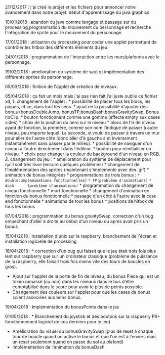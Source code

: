 21/12/2017 : j'ai créé le projet et les fichiers pour annoncer notre avancement dans notre projet. début d'apprentissage du java        graphics.


10/01/2018 : abandon du java comme langage et passage sur du processing,programmation du mouvement du personnage et recherche l'intégration de sprite pour le mouvement du personnage.


17/01/2018 : utilisation du processing pour coder une applet permettant de contrôler les hitbox des différents éléments du jeu.


24/01/2018 : programmation de l'interaction entre les murs/plafonds avec le personnage.


19/02/2018 : amelioration du système de saut et implémentation des différents sprites du personnage.


05/03/2018 : finition de l'applet de création de niveaux.


05/04/2018 : ça fait un mois mais j'ai pas rien fait j'ai juste oublié ce fichier xd,
            1. changement de l'applet : * possibilité de placer tous les blocs, les piques, et ce, dans tout les sens.
                                      * ajout de la possibilité d'ajouter des bonus (bonusDoubleJump, bonusTP,bonusDash,bonusGravitySwap, 
                                       Bonus noClip.
                                      * bouton fonctionnant comme une gomme (affecte empty aux cases vides)
                                      * choix de la position du hero sur le niveau
                                      * blocs de fin de niveau ayant de fonction, la première, comme son nom l'indique de passer à autre 
                                       niveau, peu importe lequel. La seconde, si voulu de passer à travers un mur pour aller de l'autre
                                       côté (donc aller d'à gauche à et inversement instantanément sans passer par le milieu).
                                      * possibilité de naviguer d'un niveau à l'autre directement dans l'éditeur.
                                      * bouton pour réinitialiser un niveau.
                                      * choix pour changer la couleur du background d'un niveau en RGB.           
            2. changement du jeu : * amelioration du système de déplacement pour qu'il soit très lisse (encore quelques problèmes)
                                 * changement de l'implémentation des sprites (maintenant s'implemente avec des .gif)
                                 * animation de bonus intégrées
                                 * programmations de trois bonus : `* doubleJump(animations fonctionnelles)`
                                                                  `* TP(problème d'animations)`
                                                                  `* dash      (problème d'animations)`
                                 * programmation du changement de niveau fonctionnelle
                                 * mort fonctionnelle
                                 * changement d'animation en fonction du bonus fonctionnelle
                                 * passage d'un côté à l'autre avec la case end fonctionnelle
                                 * animations de tout les bonus
                                 * positions de hitbox de tous les bonus
                                 
                                 
 07/04/2018 : programmation du bonus gravitySwap, correction d'un bug empechant d'aller à droite au début d'un niveau ou après avoir pris un bonus
             
 15/04/2018 : installation d'unix sur la raspberry, branchement de l'écran et installation logicielle de processing


 18/04/2018 : * correction d'un bug qui faisait que le jeu était trois fois plus lent sur raspberry que sur un ordinateur classique (problème de puissance de la raspberry, elle faisait trois fois moins vite des tours de boucles en gros). 
 * Ajout sur l'applet de la porte de fin de niveau, du bonus Piece qui est un token ramassé (ou non) dans les niveaux dans le bus d'être comptabilisé dans le score pour avoir le plus de points possible.
 * Changement des couleurs sur l'applet pour que les cases de bonus soient associées aux bons bonus.


19/04/2018 : Implémentation du bonusPoints dans le jeu


01/05/2018 : * Branchement du joystick et des boutons sur la raspberry PI(+ fonctionnement logiciel de ces derniers pour le jeu)
* Amélioration du visuel du bonusGravitySwap (plus de reset à chaque tour de boucle quand on active le bonus et que l'on est à l'envers mais un reset seulement quand on passe du sol au plafond)
* Implémentation de l'animation du bonusDash

